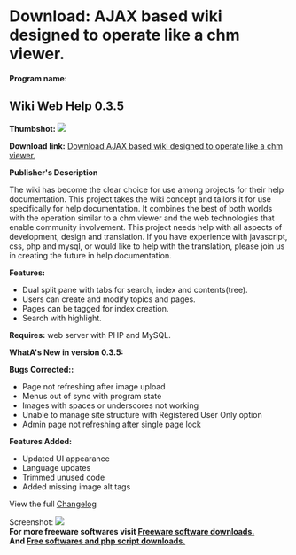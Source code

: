 # Download: AJAX based wiki designed to operate like a chm viewer.

**Program name:**

## Wiki Web Help 0.3.5

  
**Thumbshot:** ![](http://www.freewarefiles.com/screenshot/wikiwebhelp_md.gif)   
  
**Download link:** [Download AJAX based wiki designed to operate like a chm viewer.](http://freesoftwares.boysofts.com/Wiki-Web-Help_program_54477.html)  
  


**Publisher's Description**  
  


The wiki has become the clear choice for use among projects for their help documentation. This project takes the wiki concept and tailors it for use specifically for help documentation. It combines the best of both worlds with the operation similar to a chm viewer and the web technologies that enable community involvement. This project needs help with all aspects of development, design and translation. If you have experience with javascript, css, php and mysql, or would like to help with the translation, please join us in creating the future in help documentation. 

**Features:**

  * Dual split pane with tabs for search, index and contents(tree). 
  * Users can create and modify topics and pages. 
  * Pages can be tagged for index creation. 
  * Search with highlight. 

**Requires:** web server with PHP and MySQL.

**WhatA's New in version 0.3.5:**

**Bugs Corrected::**

  * Page not refreshing after image upload 
  * Menus out of sync with program state 
  * Images with spaces or underscores not working 
  * Unable to manage site structure with Registered User Only option 
  * Admin page not refreshing after single page lock 

**Features Added:**

  * Updated UI appearance 
  * Language updates 
  * Trimmed unused code 
  * Added missing image alt tags 

View the full [Changelog](http://wikiwebhelp.org/#22-en)

  
  
Screenshot: ![](http://www.freewarefiles.com/screenshot/wikiwebhelp.gif)   
**For more freeware softwares visit [Freeware software downloads.](http://freesoftwares.boysofts.com/)**   
**And [Free softwares and php script downloads.](http://www.boysofts.com/)**
